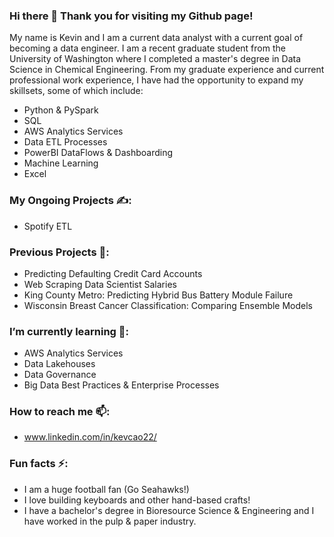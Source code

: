 ### Hi there 👋 Thank you for visiting my Github page!

My name is Kevin and I am a current data analyst with a current goal of becoming a data engineer. I am a recent graduate student from the University of Washington where I completed a master's degree in Data Science in Chemical Engineering. From my graduate experience and current professional work experience, I have had the opportunity to expand my skillsets, some of which include:

  - Python & PySpark
  - SQL
  - AWS Analytics Services
  - Data ETL Processes
  - PowerBI DataFlows & Dashboarding
  - Machine Learning
  - Excel

 ### My Ongoing Projects ✍️:

  - Spotify ETL
 
 ### Previous Projects 📖:
  
  - Predicting Defaulting Credit Card Accounts
  - Web Scraping Data Scientist Salaries
  - King County Metro: Predicting Hybrid Bus Battery Module Failure
  - Wisconsin Breast Cancer Classification: Comparing Ensemble Models
  
 ### I’m currently learning 🌱:

  - AWS Analytics Services
  - Data Lakehouses
  - Data Governance
  - Big Data Best Practices & Enterprise Processes
  
 ### How to reach me 📫:

  - www.linkedin.com/in/kevcao22/

 ### Fun facts ⚡:
  - I am a huge football fan (Go Seahawks!) 
  - I love building keyboards and other hand-based crafts!
  - I have a bachelor's degree in Bioresource Science & Engineering and I have worked in the pulp & paper industry.
